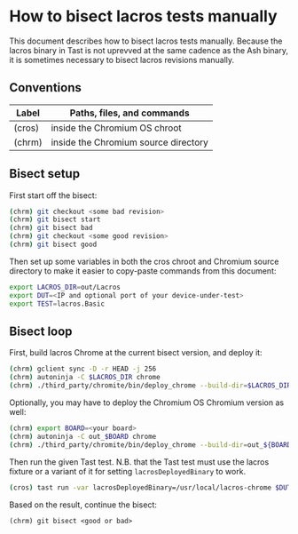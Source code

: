 # How to bisect lacros tests manually

This document describes how to bisect lacros tests manually. Because the lacros
binary in Tast is not uprevved at the same cadence as the Ash binary, it is
sometimes necessary to bisect lacros revisions manually.

## Conventions

| Label       | Paths, files, and commands           |
|-------------|--------------------------------------|
|  (cros)     | inside the Chromium OS chroot        |
|  (chrm)     | inside the Chromium source directory |

## Bisect setup

First start off the bisect:

```sh
(chrm) git checkout <some bad revision>
(chrm) git bisect start
(chrm) git bisect bad
(chrm) git checkout <some good revision>
(chrm) git bisect good
```

Then set up some variables in both the cros chroot and Chromium source directory
to make it easier to copy-paste commands from this document:

```sh
export LACROS_DIR=out/Lacros
export DUT=<IP and optional port of your device-under-test>
export TEST=lacros.Basic
```

## Bisect loop

First, build lacros Chrome at the current bisect version, and deploy it:

```sh
(chrm) gclient sync -D -r HEAD -j 256
(chrm) autoninja -C $LACROS_DIR chrome
(chrm) ./third_party/chromite/bin/deploy_chrome --build-dir=$LACROS_DIR -d $DUT --lacros --nostrip
```

Optionally, you may have to deploy the Chromium OS Chromium version as well:

```sh
(chrm) export BOARD=<your board>
(chrm) autoninja -C out_$BOARD chrome
(chrm) ./third_party/chromite/bin/deploy_chrome --build-dir=out_${BOARD}/Release --device=$DUT --nostrip --board=${BOARD}
```

Then run the given Tast test. N.B. that the Tast test must use the
lacros fixture or a variant of it for setting
`lacrosDeployedBinary` to work.

```sh
(cros) tast run -var lacrosDeployedBinary=/usr/local/lacros-chrome $DUT $TEST
```

Based on the result, continue the bisect:

```
(chrm) git bisect <good or bad>
```
